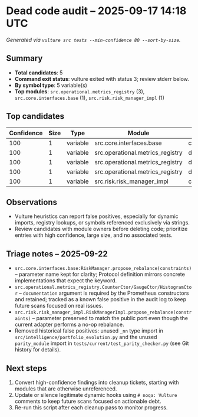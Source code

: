 # Dead code audit – 2025-09-17 14:18 UTC

*Generated via `vulture src tests --min-confidence 80 --sort-by-size`.*

## Summary

- **Total candidates**: 5
- **Command exit status**: vulture exited with status 3; review stderr below.
- **By symbol type**: 5 variable(s)
- **Top modules**: `src.operational.metrics_registry` (3), `src.core.interfaces.base` (1), `src.risk.risk_manager_impl` (1)

## Top candidates

| Confidence | Size | Type | Module | Object | Line |
| --- | --- | --- | --- | --- | --- |
| 100 | 1 | variable | src.core.interfaces.base | constraints | 76 |
| 100 | 1 | variable | src.operational.metrics_registry | documentation | 66 |
| 100 | 1 | variable | src.operational.metrics_registry | documentation | 69 |
| 100 | 1 | variable | src.operational.metrics_registry | documentation | 75 |
| 100 | 1 | variable | src.risk.risk_manager_impl | constraints | 272 |

## Observations

- Vulture heuristics can report false positives, especially for dynamic imports, registry lookups, or symbols referenced exclusively via strings.
- Review candidates with module owners before deleting code; prioritize entries with high confidence, large size, and no associated tests.

## Triage notes – 2025-09-22

- `src.core.interfaces.base:RiskManager.propose_rebalance(constraints)` – parameter name kept for clarity;
  Protocol definition mirrors concrete implementations that expect the keyword.
- `src.operational.metrics_registry.CounterCtor/GaugeCtor/HistogramCtor` – `documentation` argument is required by the Prometheus
  constructors and retained; tracked as a known false positive in the audit log to keep future scans focused on real issues.
- `src.risk.risk_manager_impl.RiskManagerImpl.propose_rebalance(constraints)` – parameter preserved to match the public port even
  though the current adapter performs a no-op rebalance.
- Removed historical false positives: unused `_nn` type import in
  `src/intelligence/portfolio_evolution.py` and the unused `parity_module`
  import in `tests/current/test_parity_checker.py` (see Git history for details).

## Next steps

1. Convert high-confidence findings into cleanup tickets, starting with modules that are otherwise unreferenced.
2. Update or silence legitimate dynamic hooks using `# noqa: Vulture` comments to keep future scans focused on actionable debt.
3. Re-run this script after each cleanup pass to monitor progress.
